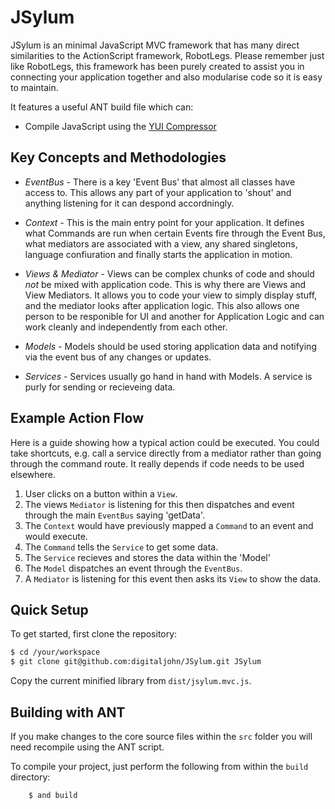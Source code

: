 # JSylum

JSylum is an minimal JavaScript MVC framework that has many direct similarities to the ActionScript framework, RobotLegs. Please remember just like RobotLegs, this framework has been purely created to assist you in connecting your application together and also modularise code so it is easy to maintain.

It features a useful ANT build file which can:

+ Compile JavaScript using the [YUI Compressor](http://developer.yahoo.com/yui/compressor/)


## Key Concepts and Methodologies

+ *EventBus* - There is a key 'Event Bus' that almost all classes have access to. This allows any part of your application to 'shout' and anything listening for it can despond accordningly.

+ *Context* - This is the main entry point for your application. It defines what Commands are run when certain Events fire through the Event Bus, what mediators are associated with a view, any shared singletons, language confiuration and finally starts the application in motion.

+ *Views & Mediator* - Views can be complex chunks of code and should *not* be mixed with application code. This is why there are Views and View Mediators. It allows you to code your view to simply display stuff, and the mediator looks after application logic. This also allows one person to be responible for UI and another for Application Logic and can work cleanly and independently from each other.

+ *Models* - Models should be used storing application data and notifying via the event bus of any changes or updates.

+ *Services* - Services usually go hand in hand with Models. A service is purly for sending or recieveing data.

## Example Action Flow

Here is a guide showing how a typical action could be executed. You could take shortcuts, e.g. call a service directly from a mediator rather than going through the command route. It really depends if code needs to be used elsewhere.

1. User clicks on a button within a `View`.
2. The views `Mediator` is listening for this then dispatches and event through the main `EventBus` saying 'getData'. 
3. The `Context` would have previously mapped a `Command` to an event and would execute.
4. The `Command` tells the `Service` to get some data.
5. The `Service` recieves and stores the data within the 'Model'
6. The `Model` dispatches an event through the `EventBus`.
7. A `Mediator` is listening for this event then asks its `View` to show the data.


## Quick Setup

To get started, first clone the repository:

```bash
$ cd /your/workspace
$ git clone git@github.com:digitaljohn/JSylum.git JSylum
```

Copy the current minified library from `dist/jsylum.mvc.js`.


## Building with ANT

If you make changes to the core source files within the `src` folder you will need recompile using the ANT script.

To compile your project, just perform the following from within the `build` directory:

```bash
	$ and build
```
